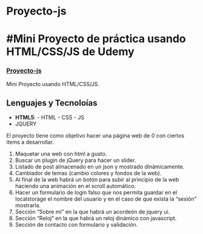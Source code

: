 # Proyecto-js
# #Mini Proyecto de práctica usando HTML/CSS/JS de Udemy

### [Proyecto-js](https://megagringa.github.io/Proyecto-js/index.html)

Mini Proyecto usando HTML/CSS/JS.

## Lenguajes y Tecnoloías

-   **HTML5**:
            - HTML
            - CSS
            - JS
-   JQUERY

El proyecto tiene como objetivo hacer una página web de 0 con ciertos items a desarrollar.

1. Maquetar una web con html a gusto.
2. Buscar un plugin de jQuery para hacer un slider.
3. Listado de post almacenado en un json y mostrado dinámicamente.
4. Cambiador de temas (cambio colores y fondos de la web).
5. Al final de la web habrá un botón para subir al principio de la web haciendo una animación en el scroll automático.
6. Hacer un formulario de login falso que nos permita guardar en el localstorage el nombre del usuario y en el caso de que exista la “sesión” mostrarla.
7. Sección “Sobre mi” en la que habrá un acordeón de jquery ui.
8. Sección “Reloj” en la que habrá un reloj dinámico con javascript.
9. Sección de contacto con formulario y validación.

